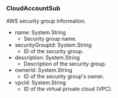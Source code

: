 ### CloudAccountSub
AWS security group information.

- name: System.String
  - Security group name.
- securityGroupId: System.String
  - ID of the security group.
- description: System.String
  - Description of the security group.
- ownerId: System.String
  - ID of the security group's owner.
- vpcId: System.String
  - ID of the virtual private cloud (VPC).
